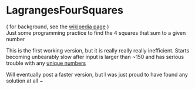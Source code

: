 # LagrangesFourSquares
( for background, see the <a href='https://en.wikipedia.org/wiki/Lagrange%27s_four-square_theorem'>wikipedia page</a> )     
Just some programming practice to find the 4 squares that sum to a given number

This is the first working version, but it is really really really inefficient. Starts becoming unbearably slow after input is larger than ~150 and has serious trouble with any <a href='https://en.wikipedia.org/wiki/Lagrange%27s_four-square_theorem#Uniqueness'>unique numbers</a>

Will eventually post a faster version, but I was just proud to have found any solution at all   ~ 
